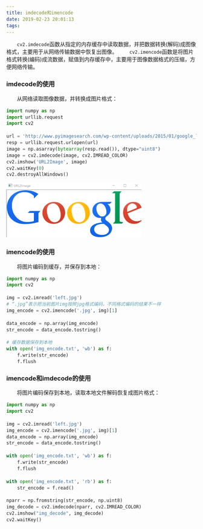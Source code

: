 ```yaml
---
title: imdecode和imencode
date: 2019-02-23 20:01:13
tags:
---
```

&emsp;&emsp;`cv2.imdecode`函数从指定的内存缓存中读取数据，并把数据转换(解码)成图像格式，主要用于从网络传输数据中恢复出图像。
&emsp;&emsp;`cv2.imencode`函数是将图片格式转换(编码)成流数据，赋值到内存缓存中，主要用于图像数据格式的压缩，方便网络传输。

### imdecode的使用

&emsp;&emsp;从网络读取图像数据，并转换成图片格式：

``` python
import numpy as np
import urllib.request
import cv2
​
url = 'http://www.pyimagesearch.com/wp-content/uploads/2015/01/google_logo.png'
resp = urllib.request.urlopen(url)
image = np.asarray(bytearray(resp.read()), dtype="uint8")
image = cv2.imdecode(image, cv2.IMREAD_COLOR)
cv2.imshow('URL2Image', image)
cv2.waitKey(0)
cv2.destroyAllWindows()
```

<img src="./imdecode和imencode/1.png" height="144" width="358">

### imencode的使用

&emsp;&emsp;将图片编码到缓存，并保存到本地：

``` python
import numpy as np
import cv2
​
img = cv2.imread('left.jpg')
# “.jpg”表示把当前图片img按照jpg格式编码，不同格式编码的结果不一样
img_encode = cv2.imencode('.jpg', img)[1]
​
data_encode = np.array(img_encode)
str_encode = data_encode.tostring()
​
# 缓存数据保存到本地
with open('img_encode.txt', 'wb') as f:
    f.write(str_encode)
    f.flush
```

### imencode和imdecode的使用

&emsp;&emsp;将图片编码保存到本地，读取本地文件解码恢复成图片格式：

``` python
import numpy as np
import cv2
​
img = cv2.imread('left.jpg')
img_encode = cv2.imencode('.jpg', img)[1]
data_encode = np.array(img_encode)
str_encode = data_encode.tostring()
​
with open('img_encode.txt', 'wb') as f:
    f.write(str_encode)
    f.flush
​
with open('img_encode.txt', 'rb') as f:
    str_encode = f.read()
​
nparr = np.fromstring(str_encode, np.uint8)
img_decode = cv2.imdecode(nparr, cv2.IMREAD_COLOR)
cv2.imshow("img_decode", img_decode)
cv2.waitKey()
```